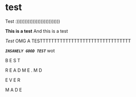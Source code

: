 # test
Test :)))))))))))))))))))))))))))

**This is a test**
And this is a test

*Test*
OMG A TESTTTTTTTTTTTTTTTTTTTTTTTTTTTTTTTT

__***`INSANELY GOOD TEST`***__
wot

B
E
S
T

R
E
A
D
M
E
.
M
D

E
V
E
R

M
A
D
E
